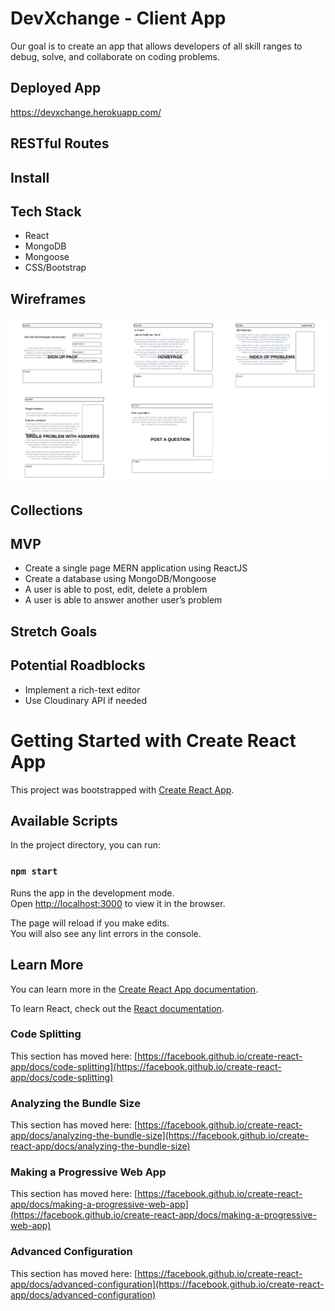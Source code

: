 # DevXchange - Client App
Our goal is to create an app that allows developers of all skill ranges to debug, solve, and collaborate on coding problems.

## Deployed App
https://devxchange.herokuapp.com/

## RESTful Routes

## Install

## Tech Stack
* React
* MongoDB
* Mongoose
* CSS/Bootstrap

## Wireframes
![Wireframes](public/wireframes.png)

## Collections


## MVP
* Create a single page MERN application using ReactJS
* Create a database using MongoDB/Mongoose
* A user is able to post, edit, delete a problem
* A user is able to answer another user’s problem

## Stretch Goals


## Potential Roadblocks
* Implement a rich-text editor
* Use Cloudinary API if needed

# Getting Started with Create React App

This project was bootstrapped with [Create React App](https://github.com/facebook/create-react-app).

## Available Scripts

In the project directory, you can run:

### `npm start`

Runs the app in the development mode.\
Open [http://localhost:3000](http://localhost:3000) to view it in the browser.

The page will reload if you make edits.\
You will also see any lint errors in the console.


## Learn More

You can learn more in the [Create React App documentation](https://facebook.github.io/create-react-app/docs/getting-started).

To learn React, check out the [React documentation](https://reactjs.org/).

### Code Splitting

This section has moved here: [https://facebook.github.io/create-react-app/docs/code-splitting](https://facebook.github.io/create-react-app/docs/code-splitting)

### Analyzing the Bundle Size

This section has moved here: [https://facebook.github.io/create-react-app/docs/analyzing-the-bundle-size](https://facebook.github.io/create-react-app/docs/analyzing-the-bundle-size)

### Making a Progressive Web App

This section has moved here: [https://facebook.github.io/create-react-app/docs/making-a-progressive-web-app](https://facebook.github.io/create-react-app/docs/making-a-progressive-web-app)

### Advanced Configuration

This section has moved here: [https://facebook.github.io/create-react-app/docs/advanced-configuration](https://facebook.github.io/create-react-app/docs/advanced-configuration)
